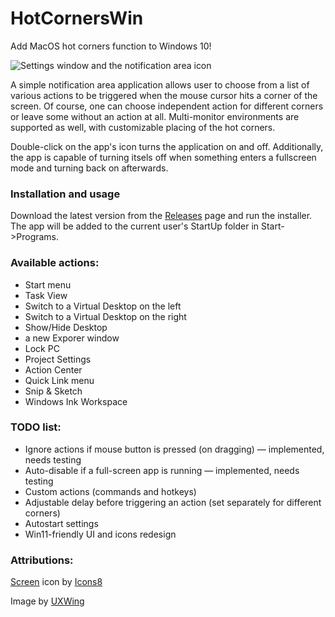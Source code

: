 # HotCornersWin
Add MacOS hot corners function to Windows 10!

![Settings window and the notification area icon](https://github.com/flexits/HotCornersWin/assets/86118729/ed2e8e23-8519-42a9-8a43-ef3125851f28)

A simple notification area application allows user to choose from a list of various actions to be triggered when the mouse cursor hits a corner of the screen. Of course, one can choose independent action for different corners or leave some without an action at all. Multi-monitor environments are supported as well, with customizable placing of the hot corners.

Double-click on the app's icon turns the application on and off. Additionally, the app is capable of turning itsels off when something enters a fullscreen mode and turning back on afterwards.

### Installation and usage
Download the latest version from the [Releases](https://github.com/flexits/HotCornersWin/releases) page and run the installer. The app will be added to the current user's StartUp folder in Start->Programs.

### Available actions:
* Start menu
* Task View
* Switch to a Virtual Desktop on the left
* Switch to a Virtual Desktop on the right
* Show/Hide Desktop
* a new Exporer window
* Lock PC
* Project Settings
* Action Center
* Quick Link menu
* Snip & Sketch
* Windows Ink Workspace

### TODO list:
* Ignore actions if mouse button is pressed (on dragging) — implemented, needs testing
* Auto-disable if a full-screen app is running — implemented, needs testing
* Custom actions (commands and hotkeys)
* Adjustable delay before triggering an action (set separately for different corners)
* Autostart settings
* Win11-friendly UI and icons redesign

### Attributions:

<a target="_blank" href="https://icons8.com/icon/3pKFQN9sPxow/layout">Screen</a> icon by <a target="_blank" href="https://icons8.com">Icons8</a>

Image by <a target="_blank" href="https://uxwing.com/">UXWing</a>
